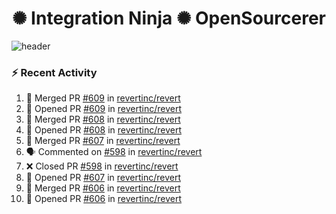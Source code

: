  
<h1 align="center">✺ Integration Ninja ✺ OpenSourcerer</h1>

![header](https://github.com/Nabhag8848/Nabhag8848/assets/65061890/3ecbdaa2-ea2a-4413-a40a-87945f5fb05a)

### :zap: Recent Activity

<!--START_SECTION:activity-->
1. 🎉 Merged PR [#609](https://github.com/revertinc/revert/pull/609) in [revertinc/revert](https://github.com/revertinc/revert)
2. 💪 Opened PR [#609](https://github.com/revertinc/revert/pull/609) in [revertinc/revert](https://github.com/revertinc/revert)
3. 🎉 Merged PR [#608](https://github.com/revertinc/revert/pull/608) in [revertinc/revert](https://github.com/revertinc/revert)
4. 💪 Opened PR [#608](https://github.com/revertinc/revert/pull/608) in [revertinc/revert](https://github.com/revertinc/revert)
5. 🎉 Merged PR [#607](https://github.com/revertinc/revert/pull/607) in [revertinc/revert](https://github.com/revertinc/revert)
6. 🗣 Commented on [#598](https://github.com/revertinc/revert/pull/598#issuecomment-2285191278) in [revertinc/revert](https://github.com/revertinc/revert)
7. ❌ Closed PR [#598](https://github.com/revertinc/revert/pull/598) in [revertinc/revert](https://github.com/revertinc/revert)
8. 💪 Opened PR [#607](https://github.com/revertinc/revert/pull/607) in [revertinc/revert](https://github.com/revertinc/revert)
9. 🎉 Merged PR [#606](https://github.com/revertinc/revert/pull/606) in [revertinc/revert](https://github.com/revertinc/revert)
10. 💪 Opened PR [#606](https://github.com/revertinc/revert/pull/606) in [revertinc/revert](https://github.com/revertinc/revert)
<!--END_SECTION:activity-->

  



